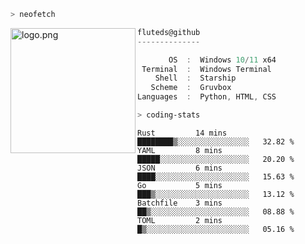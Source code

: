 ```zsh
> neofetch
```

<!--img align="left" src="https://github.com/fluteds.png" alt="logo.png" width="200"/>-->
<img align="left" src="https://external-content.duckduckgo.com/iu/?u=https%3A%2F%2F78.media.tumblr.com%2F975fca5f82161b190efdcaa05ffbd4ec%2Ftumblr_p6q6m9TJF01x3p3jmo1_500.png&f=1&nofb=1" alt="logo.png" width="200"/>

```csharp
fluteds@github
--------------

       OS  :  Windows 10/11 x64
 Terminal  :  Windows Terminal
    Shell  :  Starship
   Scheme  :  Gruvbox
Languages  :  Python, HTML, CSS
```

```zsh
> coding-stats
```

<!--START_SECTION:waka-->

```text
Rust         14 mins         ████████▒░░░░░░░░░░░░░░░░   32.82 %
YAML         8 mins          █████░░░░░░░░░░░░░░░░░░░░   20.20 %
JSON         6 mins          ████░░░░░░░░░░░░░░░░░░░░░   15.63 %
Go           5 mins          ███▒░░░░░░░░░░░░░░░░░░░░░   13.12 %
Batchfile    3 mins          ██▒░░░░░░░░░░░░░░░░░░░░░░   08.88 %
TOML         2 mins          █▒░░░░░░░░░░░░░░░░░░░░░░░   05.16 %
```

<!--END_SECTION:waka-->

